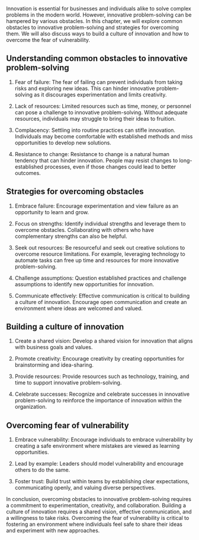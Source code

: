 
Innovation is essential for businesses and individuals alike to solve complex problems in the modern world. However, innovative problem-solving can be hampered by various obstacles. In this chapter, we will explore common obstacles to innovative problem-solving and strategies for overcoming them. We will also discuss ways to build a culture of innovation and how to overcome the fear of vulnerability.

Understanding common obstacles to innovative problem-solving
------------------------------------------------------------

1. Fear of failure: The fear of failing can prevent individuals from taking risks and exploring new ideas. This can hinder innovative problem-solving as it discourages experimentation and limits creativity.

2. Lack of resources: Limited resources such as time, money, or personnel can pose a challenge to innovative problem-solving. Without adequate resources, individuals may struggle to bring their ideas to fruition.

3. Complacency: Settling into routine practices can stifle innovation. Individuals may become comfortable with established methods and miss opportunities to develop new solutions.

4. Resistance to change: Resistance to change is a natural human tendency that can hinder innovation. People may resist changes to long-established processes, even if those changes could lead to better outcomes.

Strategies for overcoming obstacles
-----------------------------------

1. Embrace failure: Encourage experimentation and view failure as an opportunity to learn and grow.

2. Focus on strengths: Identify individual strengths and leverage them to overcome obstacles. Collaborating with others who have complementary strengths can also be helpful.

3. Seek out resources: Be resourceful and seek out creative solutions to overcome resource limitations. For example, leveraging technology to automate tasks can free up time and resources for more innovative problem-solving.

4. Challenge assumptions: Question established practices and challenge assumptions to identify new opportunities for innovation.

5. Communicate effectively: Effective communication is critical to building a culture of innovation. Encourage open communication and create an environment where ideas are welcomed and valued.

Building a culture of innovation
--------------------------------

1. Create a shared vision: Develop a shared vision for innovation that aligns with business goals and values.

2. Promote creativity: Encourage creativity by creating opportunities for brainstorming and idea-sharing.

3. Provide resources: Provide resources such as technology, training, and time to support innovative problem-solving.

4. Celebrate successes: Recognize and celebrate successes in innovative problem-solving to reinforce the importance of innovation within the organization.

Overcoming fear of vulnerability
--------------------------------

1. Embrace vulnerability: Encourage individuals to embrace vulnerability by creating a safe environment where mistakes are viewed as learning opportunities.

2. Lead by example: Leaders should model vulnerability and encourage others to do the same.

3. Foster trust: Build trust within teams by establishing clear expectations, communicating openly, and valuing diverse perspectives.

In conclusion, overcoming obstacles to innovative problem-solving requires a commitment to experimentation, creativity, and collaboration. Building a culture of innovation requires a shared vision, effective communication, and a willingness to take risks. Overcoming the fear of vulnerability is critical to fostering an environment where individuals feel safe to share their ideas and experiment with new approaches.

